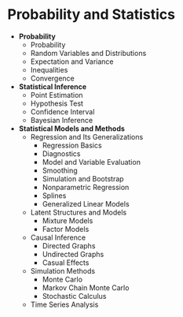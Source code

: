 # Probability and Statistics

- **Probability**
    - Probability
    - Random Variables and Distributions
    - Expectation and Variance
    - Inequalities
    - Convergence
- **Statistical Inference**
    - Point Estimation
    - Hypothesis Test
    - Confidence Interval
    - Bayesian Inference
- **Statistical Models and Methods**
    - Regression and Its Generalizations
        - Regression Basics
        - Diagnostics
        - Model and Variable Evaluation
        - Smoothing 
        - Simulation and Bootstrap
        - Nonparametric Regression
        - Splines
        - Generalized Linear Models
    - Latent Structures and Models
        - Mixture Models
        - Factor Models
    - Causal Inference
        - Directed Graphs
        - Undirected Graphs
        - Casual Effects
    - Simulation Methods
        - Monte Carlo
        - Markov Chain Monte Carlo
        - Stochastic Calculus
    - Time Series Analysis
